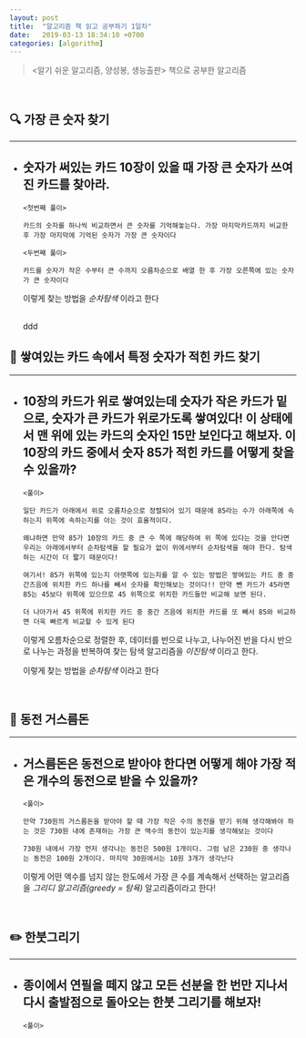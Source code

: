 ```yaml
---
layout: post
title:  "알고리즘 책 읽고 공부하기 1일차"
date:   2019-03-13 18:34:10 +0700
categories: [algorithm]
---
```



> <알기 쉬운 알고리즘, 양성봉, 생능출판> 책으로 공부한 알고리즘

<br>


## 🔍  가장 큰 숫자 찾기
--- 


- ## 숫자가 써있는 카드 10장이 있을 때 가장 큰 숫자가 쓰여진 카드를 찾아라.
	~~~
	<첫번째 풀이>

	카드의 숫자를 하나씩 비교하면서 큰 숫자를 기억해놓는다. 가장 마지막카드까지 비교한 후 가장 마지막에 기억된 숫자가 가장 큰 숫자이다
	~~~

	~~~
	<두번째 풀이>

	카드를 숫자가 작은 수부터 큰 수까지 오름차순으로 배열 한 후 가장 오른쪽에 있는 숫자가 큰 숫자이다
	~~~

	이렇게 찾는 방법을 _순차탐색_ 이라고 한다

	<br>ddd

## 🔎  쌓여있는 카드 속에서 특정 숫자가 적힌 카드 찾기
--- 


- ## 10장의 카드가 위로 쌓여있는데 숫자가 작은 카드가 밑으로, 숫자가 큰 카드가 위로가도록 쌓여있다! 이 상태에서 맨 위에 있는 카드의 숫자인 15만 보인다고 해보자. 이 10장의 카드 중에서 숫자 85가 적힌 카드를 어떻게 찾을 수 있을까?
	~~~
	<풀이>

	일단 카드가 아래에서 위로 오름차순으로 정렬되어 있기 때문에 85라는 수가 아래쪽에 속하는지 위쪽에 속하는지를 아는 것이 효율적이다.

	왜냐하면 만약 85가 10장의 카드 중 큰 수 쪽에 해당하여 위 쪽에 있다는 것을 안다면 우리는 아래에서부터 순차탐색을 할 필요가 없이 위에서부터 순차탐색을 해야 한다. 탐색하는 시간이 더 짧기 때문이다!

	여기서! 85가 위쪽에 있는지 아랫쪽에 있는지를 알 수 있는 방법은 쌓여있는 카드 중 중간즈음에 위치한 카드 하나를 빼서 숫자를 확인해보는 것이다!! 만약 뺀 카드가 45라면 85는 45보다 위쪽에 있으므로 45 위쪽으로 위치한 카드들만 비교해 보면 된다.

	더 나아가서 45 위쪽에 위치한 카드 중 중간 즈음에 위치한 카드를 또 빼서 85와 비교하면 더욱 빠르게 비교할 수 있게 된다
	~~~

	이렇게 오름차순으로 정렬한 후, 데이터를 반으로 나누고, 나누어진 반을 다시 반으로 나누는 과정을 반복하여 찾는 탐색 알고리즘을 _이진탐색_ 이라고 한다.

	이렇게 찾는 방법을 _순차탐색_ 이라고 한다

	<br>

## 💸 동전 거스름돈
---

- ## 거스름돈은 동전으로 받아야 한다면 어떻게 해야 가장 적은 개수의 동전으로 받을 수 있을까?

	~~~
	<풀이>

	만약 730원의 거스름돈을 받아야 할 때 가장 작은 수의 동전을 받기 위해 생각해봐야 하는 것은 730원 내에 존재하는 가장 큰 액수의 동전이 있는지를 생각해보는 것이다

	730원 내에서 가장 먼저 생각나는 동전은 500원 1개이다. 그럼 남은 230원 중 생각나는 동전은 100원 2개이다. 마지막 30원에서는 10원 3개가 생각난다
	~~~

	이렇게 어떤 액수를 넘지 않는 한도에서 가장 큰 수를 계속해서 선택하는 알고리즘을 _그리디 알고리즘(greedy = 탐욕)_ 알고리즘이라고 한다!

	<br>

## ✏️ 한붓그리기
---
- ## 종이에서 연필을 떼지 않고 모든 선분을 한 번만 지나서 다시 출발점으로 돌아오는 한붓 그리기를 해보자!
	~~~
	<풀이>


	~~~
	